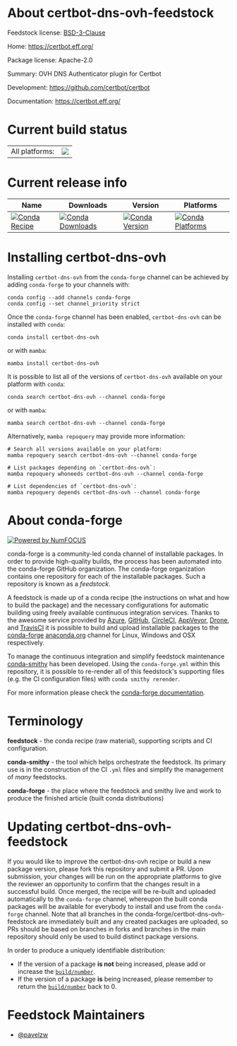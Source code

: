 About certbot-dns-ovh-feedstock
===============================

Feedstock license: [BSD-3-Clause](https://github.com/conda-forge/certbot-dns-ovh-feedstock/blob/main/LICENSE.txt)

Home: https://certbot.eff.org/

Package license: Apache-2.0

Summary: OVH DNS Authenticator plugin for Certbot

Development: https://github.com/certbot/certbot

Documentation: https://certbot.eff.org/

Current build status
====================


<table><tr><td>All platforms:</td>
    <td>
      <a href="https://dev.azure.com/conda-forge/feedstock-builds/_build/latest?definitionId=26585&branchName=main">
        <img src="https://dev.azure.com/conda-forge/feedstock-builds/_apis/build/status/certbot-dns-ovh-feedstock?branchName=main">
      </a>
    </td>
  </tr>
</table>

Current release info
====================

| Name | Downloads | Version | Platforms |
| --- | --- | --- | --- |
| [![Conda Recipe](https://img.shields.io/badge/recipe-certbot--dns--ovh-green.svg)](https://anaconda.org/conda-forge/certbot-dns-ovh) | [![Conda Downloads](https://img.shields.io/conda/dn/conda-forge/certbot-dns-ovh.svg)](https://anaconda.org/conda-forge/certbot-dns-ovh) | [![Conda Version](https://img.shields.io/conda/vn/conda-forge/certbot-dns-ovh.svg)](https://anaconda.org/conda-forge/certbot-dns-ovh) | [![Conda Platforms](https://img.shields.io/conda/pn/conda-forge/certbot-dns-ovh.svg)](https://anaconda.org/conda-forge/certbot-dns-ovh) |

Installing certbot-dns-ovh
==========================

Installing `certbot-dns-ovh` from the `conda-forge` channel can be achieved by adding `conda-forge` to your channels with:

```
conda config --add channels conda-forge
conda config --set channel_priority strict
```

Once the `conda-forge` channel has been enabled, `certbot-dns-ovh` can be installed with `conda`:

```
conda install certbot-dns-ovh
```

or with `mamba`:

```
mamba install certbot-dns-ovh
```

It is possible to list all of the versions of `certbot-dns-ovh` available on your platform with `conda`:

```
conda search certbot-dns-ovh --channel conda-forge
```

or with `mamba`:

```
mamba search certbot-dns-ovh --channel conda-forge
```

Alternatively, `mamba repoquery` may provide more information:

```
# Search all versions available on your platform:
mamba repoquery search certbot-dns-ovh --channel conda-forge

# List packages depending on `certbot-dns-ovh`:
mamba repoquery whoneeds certbot-dns-ovh --channel conda-forge

# List dependencies of `certbot-dns-ovh`:
mamba repoquery depends certbot-dns-ovh --channel conda-forge
```


About conda-forge
=================

[![Powered by
NumFOCUS](https://img.shields.io/badge/powered%20by-NumFOCUS-orange.svg?style=flat&colorA=E1523D&colorB=007D8A)](https://numfocus.org)

conda-forge is a community-led conda channel of installable packages.
In order to provide high-quality builds, the process has been automated into the
conda-forge GitHub organization. The conda-forge organization contains one repository
for each of the installable packages. Such a repository is known as a *feedstock*.

A feedstock is made up of a conda recipe (the instructions on what and how to build
the package) and the necessary configurations for automatic building using freely
available continuous integration services. Thanks to the awesome service provided by
[Azure](https://azure.microsoft.com/en-us/services/devops/), [GitHub](https://github.com/),
[CircleCI](https://circleci.com/), [AppVeyor](https://www.appveyor.com/),
[Drone](https://cloud.drone.io/welcome), and [TravisCI](https://travis-ci.com/)
it is possible to build and upload installable packages to the
[conda-forge](https://anaconda.org/conda-forge) [anaconda.org](https://anaconda.org/)
channel for Linux, Windows and OSX respectively.

To manage the continuous integration and simplify feedstock maintenance
[conda-smithy](https://github.com/conda-forge/conda-smithy) has been developed.
Using the ``conda-forge.yml`` within this repository, it is possible to re-render all of
this feedstock's supporting files (e.g. the CI configuration files) with ``conda smithy rerender``.

For more information please check the [conda-forge documentation](https://conda-forge.org/docs/).

Terminology
===========

**feedstock** - the conda recipe (raw material), supporting scripts and CI configuration.

**conda-smithy** - the tool which helps orchestrate the feedstock.
                   Its primary use is in the construction of the CI ``.yml`` files
                   and simplify the management of *many* feedstocks.

**conda-forge** - the place where the feedstock and smithy live and work to
                  produce the finished article (built conda distributions)


Updating certbot-dns-ovh-feedstock
==================================

If you would like to improve the certbot-dns-ovh recipe or build a new
package version, please fork this repository and submit a PR. Upon submission,
your changes will be run on the appropriate platforms to give the reviewer an
opportunity to confirm that the changes result in a successful build. Once
merged, the recipe will be re-built and uploaded automatically to the
`conda-forge` channel, whereupon the built conda packages will be available for
everybody to install and use from the `conda-forge` channel.
Note that all branches in the conda-forge/certbot-dns-ovh-feedstock are
immediately built and any created packages are uploaded, so PRs should be based
on branches in forks and branches in the main repository should only be used to
build distinct package versions.

In order to produce a uniquely identifiable distribution:
 * If the version of a package **is not** being increased, please add or increase
   the [``build/number``](https://docs.conda.io/projects/conda-build/en/latest/resources/define-metadata.html#build-number-and-string).
 * If the version of a package **is** being increased, please remember to return
   the [``build/number``](https://docs.conda.io/projects/conda-build/en/latest/resources/define-metadata.html#build-number-and-string)
   back to 0.

Feedstock Maintainers
=====================

* [@pavelzw](https://github.com/pavelzw/)

